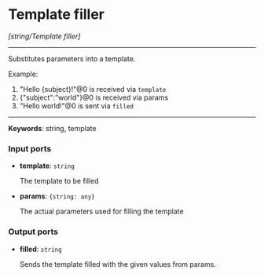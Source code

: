 # Template filler

_[string/Template filler]_

---

Substitutes parameters into a template.  
  
Example:  
  
1. "Hello {subject}!"@0 is received via `template`  
2. {"subject":"world"}@0 is received via params  
3. "Hello world!"@0 is sent via `filled`  

---

__Keywords__: string, template

### Input ports

* __template__: ` string `

    The template to be filled  


* __params__: ` {string: any} `

    The actual parameters used for filling the template  

### Output ports

* __filled__: ` string `

    Sends the template filled with the given values from params.  

